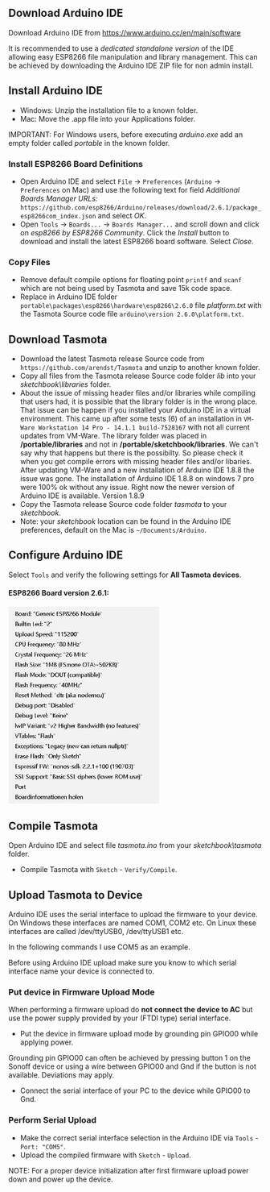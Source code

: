 ## Download Arduino IDE
Download Arduino IDE from https://www.arduino.cc/en/main/software  

It is recommended to use a *dedicated standalone version* of the IDE allowing easy ESP8266 file manipulation and library management. This can be achieved by downloading the Arduino IDE ZIP file for non admin install.  

## Install Arduino IDE
- Windows: Unzip the installation file to a known folder.
- Mac: Move the .app file into your Applications folder. 

IMPORTANT: For Windows users, before executing *arduino.exe* add an empty folder called *portable* in the known folder.

### Install ESP8266 Board Definitions
- Open Arduino IDE and select ``File`` → ``Preferences`` (``Arduino`` → ``Preferences`` on Mac) and use the following text for field *Additional Boards Manager URLs:* 
``https://github.com/esp8266/Arduino/releases/download/2.6.1/package_esp8266com_index.json`` and select *OK*.
- Open ``Tools`` → ``Boards...`` → ``Boards Manager...`` and scroll down and click on *esp8266 by ESP8266 Community*. Click the *Install* button to download and install the latest ESP8266 board software. Select *Close*.

### Copy Files
- Remove default compile options for floating point ``printf`` and ``scanf`` which are not being used by Tasmota and save 15k code space.
- Replace in Arduino IDE folder ``portable\packages\esp8266\hardware\esp8266\2.6.0`` file *platform.txt* with the Tasmota Source code file ``arduino\version 2.6.0\platform.txt``.

## Download Tasmota
- Download the latest Tasmota release Source code from `https://github.com/arendst/Tasmota` and unzip to another known folder. 
- Copy all files from the Tasmota release Source code folder *lib* into your *sketchbook\libraries* folder.
- About the issue of missing header files and/or libraries while compiling that users had, it is possible that the library folder is in the wrong place. That issue can be happen if you installed your Arduino IDE in a virtual environment. This came up after some tests (6) of an installation in `VM-Ware Workstation 14 Pro - 14.1.1 build-7528167` with not all current updates from VM-Ware. The library folder was placed in **/portable/libraries** and not in **/portable/sketchbook/libraries**. We can't say why that happens but there is the possibilty. So please check it when you get compile errors with missing header files and/or libaries. After updating VM-Ware and a new installation of Arduino IDE 1.8.8 the issue was gone. The installation of Arduino IDE 1.8.8 on windows 7 pro were 100% ok without any issue. Right now the newer version of Arduino IDE is available. Version 1.8.9
- Copy the Tasmota release Source code folder *tasmota* to your *sketchbook*.
- Note: your *sketchbook* location can be found in the Arduino IDE preferences, default on the Mac is ``~/Documents/Arduino``.

## Configure Arduino IDE
Select ``Tools`` and verify the following settings for **All Tasmota devices**.

#### ESP8266 Board version 2.6.1:

<img src="https://github.com/tasmota/docs/blob/master/_media/ArduinoIDE_settings.png" width="300" />

## Compile Tasmota
Open Arduino IDE and select file *tasmota.ino* from your *sketchbook\tasmota* folder.

- Compile Tasmota with ``Sketch`` - ``Verify/Compile``.

## Upload Tasmota to Device
Arduino IDE uses the serial interface to upload the firmware to your device. On Windows these interfaces are named COM1, COM2 etc. On Linux these interfaces are called /dev/ttyUSB0, /dev/ttyUSB1 etc.

In the following commands I use COM5 as an example.

Before using Arduino IDE upload make sure you know to which serial interface name your device is connected to. 

### Put device in Firmware Upload Mode
When performing a firmware upload do **not connect the device to AC** but use the power supply provided by your (FTDI type) serial interface.

- Put the device in firmware upload mode by grounding pin GPIO00 while applying power.

Grounding pin GPIO00 can often be achieved by pressing button 1 on the Sonoff device or using a wire between GPIO00 and Gnd if the button is not available. Deviations may apply.

- Connect the serial interface of your PC to the device while GPIO00 to Gnd.

### Perform Serial Upload
- Make the correct serial interface selection in the Arduino IDE via ``Tools`` - ``Port: "COM5"``.
- Upload the compiled firmware with ``Sketch`` - ``Upload``.

NOTE: For a proper device initialization after first firmware upload power down and power up the device.


